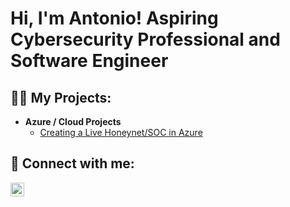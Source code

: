 <h1>Hi, I'm Antonio! Aspiring Cybersecurity Professional and Software Engineer </a></h1>

<h2>👨‍💻 My Projects:</h2>

- <b>Azure / Cloud Projects</b>
  - [Creating a Live Honeynet/SOC in Azure](https://github.com/AJTellez/Azure-SOC)


<h2> 🤳 Connect with me:</h2>


[<img align="left" alt="Antonio J. Tellez| LinkedIn" width="22px" src="https://cdn.jsdelivr.net/npm/simple-icons@v3/icons/linkedin.svg" />][linkedin]



[linkedin]: https://www.linkedin.com/in/atellez/

